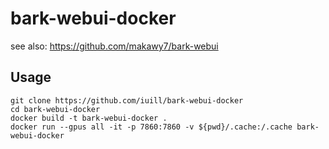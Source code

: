 # bark-webui-docker

see also: https://github.com/makawy7/bark-webui

## Usage

```
git clone https://github.com/iuill/bark-webui-docker
cd bark-webui-docker
docker build -t bark-webui-docker .
docker run --gpus all -it -p 7860:7860 -v ${pwd}/.cache:/.cache bark-webui-docker
```
